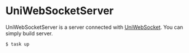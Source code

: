 # UniWebSocketServer

UniWebSocketServer is a server connected with [UniWebSocket](https://github.com/topaz13/UniWebSocket).
You can simply build server.

```
$ task up
```
